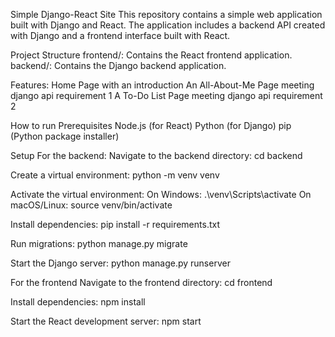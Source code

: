 Simple Django-React Site
This repository contains a simple web application built with Django and React. 
The application includes a backend API created with Django and a frontend interface built with React.

Project Structure
frontend/: Contains the React frontend application.
backend/: Contains the Django backend application.

Features:
Home Page with an introduction
An All-About-Me Page meeting django api requirement 1
A To-Do List Page meeting django api requirement 2

How to run
Prerequisites
Node.js (for React)
Python (for Django)
pip (Python package installer)

Setup
For the backend:
Navigate to the backend directory:
cd backend

Create a virtual environment:
python -m venv venv

Activate the virtual environment:
On Windows:
.\venv\Scripts\activate
On macOS/Linux:
source venv/bin/activate

Install dependencies:
pip install -r requirements.txt

Run migrations:
python manage.py migrate

Start the Django server:
python manage.py runserver

For the frontend
Navigate to the frontend directory:
cd frontend

Install dependencies:
npm install

Start the React development server:
npm start
